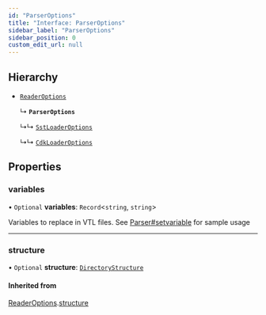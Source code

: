 ```yaml
---
id: "ParserOptions"
title: "Interface: ParserOptions"
sidebar_label: "ParserOptions"
sidebar_position: 0
custom_edit_url: null
---
```


## Hierarchy

- [`ReaderOptions`](ReaderOptions)

  ↳ **`ParserOptions`**

  ↳↳ [`SstLoaderOptions`](SstLoaderOptions)

  ↳↳ [`CdkLoaderOptions`](CdkLoaderOptions)

## Properties

### variables

• `Optional` **variables**: `Record`<`string`, `string`\>

Variables to replace in VTL files. See
[Parser#setvariable](/docs/api/classes/Parser#setvariable) for sample usage

___

### structure

• `Optional` **structure**: [`DirectoryStructure`](DirectoryStructure)

#### Inherited from

[ReaderOptions](ReaderOptions).[structure](ReaderOptions#structure)
